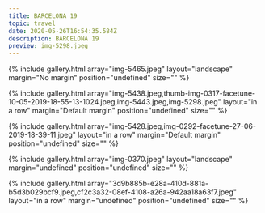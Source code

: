 ```yaml
---
title: BARCELONA 19
topic: travel
date: 2020-05-26T16:54:35.584Z
description: BARCELONA 19
preview: img-5298.jpeg
---
```

{% include gallery.html array="img-5465.jpeg" layout="landscape" margin="No margin" position="undefined" size="" %}

{% include gallery.html array="img-5438.jpeg,thumb-img-0317-facetune-10-05-2019-18-55-13-1024.jpeg,img-5443.jpeg,img-5298.jpeg" layout="in a row" margin="Default margin" position="undefined" size="" %}

{% include gallery.html array="img-5428.jpeg,img-0292-facetune-27-06-2019-18-39-11.jpeg" layout="in a row" margin="Default margin" position="undefined" size="" %}

{% include gallery.html array="img-0370.jpeg" layout="landscape" margin="undefined" position="undefined" size="" %}

{% include gallery.html array="3d9b885b-e28a-410d-881a-b5d3b029bcf9.jpeg,cf2c3a32-08ef-4108-a26a-942aa18a63f7.jpeg" layout="in a row" margin="undefined" position="undefined" size="" %}